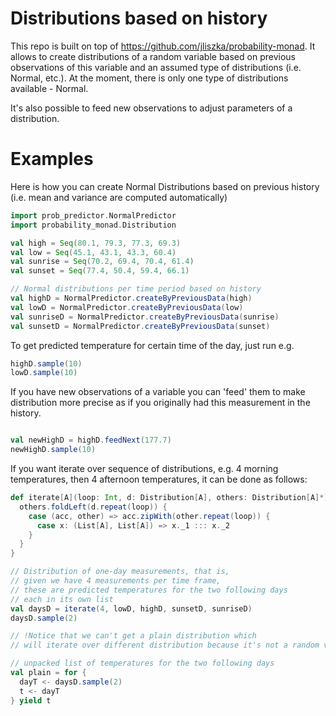 # Distributions based on history

This repo is built on top of https://github.com/jliszka/probability-monad.
It allows to create distributions of a random variable based on previous observations
of this variable and an assumed type of distributions (i.e. Normal, etc.).
At the moment, there is only one type of distributions available - Normal.

It's also possible to feed new observations to adjust parameters of a distribution.

# Examples

Here is how you can create Normal Distributions based on previous history
(i.e. mean and variance are computed automatically)

```scala
import prob_predictor.NormalPredictor
import probability_monad.Distribution

val high = Seq(80.1, 79.3, 77.3, 69.3)
val low = Seq(45.1, 43.1, 43.3, 60.4)
val sunrise = Seq(70.2, 69.4, 70.4, 61.4)
val sunset = Seq(77.4, 50.4, 59.4, 66.1)

// Normal distributions per time period based on history
val highD = NormalPredictor.createByPreviousData(high)
val lowD = NormalPredictor.createByPreviousData(low)
val sunriseD = NormalPredictor.createByPreviousData(sunrise)
val sunsetD = NormalPredictor.createByPreviousData(sunset)
```

To get predicted temperature for certain time of the day, just run e.g.
```scala
highD.sample(10)
lowD.sample(10)
```

If you have new observations of a variable you can 'feed' them to make
distribution more precise as if you originally had this measurement in the history.

```scala

val newHighD = highD.feedNext(177.7)
newHighD.sample(10)
```

If you want iterate over sequence of distributions, e.g. 4 morning temperatures, then 4 afternoon temperatures,
it can be done as follows:

```scala
def iterate[A](loop: Int, d: Distribution[A], others: Distribution[A]*): Distribution[List[A]] = {
  others.foldLeft(d.repeat(loop)) {
    case (acc, other) => acc.zipWith(other.repeat(loop)) {
      case x: (List[A], List[A]) => x._1 ::: x._2
    }
  }
}

// Distribution of one-day measurements, that is,
// given we have 4 measurements per time frame,
// these are predicted temperatures for the two following days
// each in its own list
val daysD = iterate(4, lowD, highD, sunsetD, sunriseD)
daysD.sample(2)

// !Notice that we can't get a plain distribution which
// will iterate over different distribution because it's not a random variable as it depends on step

// unpacked list of temperatures for the two following days
val plain = for {
  dayT <- daysD.sample(2)
  t <- dayT
} yield t
```

